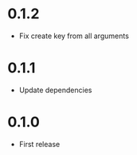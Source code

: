 # 0.1.2

- Fix create key from all arguments

# 0.1.1

- Update dependencies

# 0.1.0

- First release
